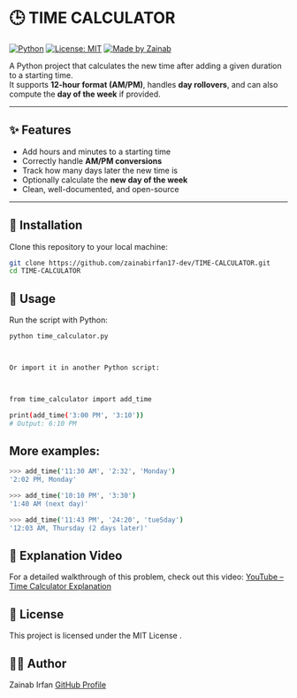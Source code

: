 # 🕒 TIME CALCULATOR

[![Python](https://img.shields.io/badge/python-3.x-blue.svg)](https://www.python.org/)
[![License: MIT](https://img.shields.io/badge/License-MIT-green.svg)](LICENSE)
[![Made by Zainab](https://img.shields.io/badge/made%20by-Zainab%20Irfan-pink.svg)](https://github.com/zainabirfan17-dev)

A Python project that calculates the new time after adding a given duration to a starting time.  
It supports **12-hour format (AM/PM)**, handles **day rollovers**, and can also compute the **day of the week** if provided.

---

## ✨ Features
- Add hours and minutes to a starting time  
- Correctly handle **AM/PM conversions**  
- Track how many days later the new time is  
- Optionally calculate the **new day of the week**  
- Clean, well-documented, and open-source  

---

## 📂 Installation
Clone this repository to your local machine:

```bash
git clone https://github.com/zainabirfan17-dev/TIME-CALCULATOR.git
cd TIME-CALCULATOR
```

## 🚀 Usage

Run the script with Python:
```bash
python time_calculator.py



Or import it in another Python script:



from time_calculator import add_time

print(add_time('3:00 PM', '3:10'))
# Output: 6:10 PM
```

## More examples:
```bash
>>> add_time('11:30 AM', '2:32', 'Monday')
'2:02 PM, Monday'

>>> add_time('10:10 PM', '3:30')
'1:40 AM (next day)'

>>> add_time('11:43 PM', '24:20', 'tueSday')
'12:03 AM, Thursday (2 days later)'
```

## 🎥 Explanation Video

For a detailed walkthrough of this problem, check out this video:
[YouTube – Time Calculator Explanation](https://youtu.be/zjYpfpFS-p8)


## 📜 License

This project is licensed under the MIT License
.

## 👩‍💻 Author

Zainab Irfan
[GitHub Profile](https://github.com/zainabirfan17-dev) 

